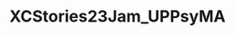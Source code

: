---
title: XCStories23Jam_UPPsyMA
redirect_to: https://jamboard.google.com/d/1vJEmVoZQMuAOY1ALtTtzNxLM1cheUsEb_No4406dRTU/edit?usp=share_link
redirect_from: 
  - /XCStories23Jam_UPPsyMA
  - /xcstories23jam_uppsyma
---
